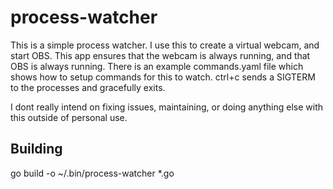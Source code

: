 # process-watcher

This is a simple process watcher.  I use this to create a virtual webcam, and start OBS.  This app ensures that 
the webcam is always running, and that OBS is always running.  There is an example commands.yaml file which shows how to 
setup commands for this to watch.  ctrl+c sends a SIGTERM to the processes and gracefully exits.

I dont really intend on fixing issues, maintaining, or doing anything else with this outside of personal use.

## Building

go build -o ~/.bin/process-watcher *.go